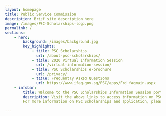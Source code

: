 ```yaml
---
layout: homepage
title: Public Service Commission
description: Brief site description here
image: /images/PSC-Scholarships-logo.png
permalink: /
sections:
    - hero:
        background: /images/background.jpg
        key_highlights:
            - title: PSC Scholarships
              url: /about-psc-scholarships/
            - title: 2020 Virtual Information Session
              url: /virtual-information-session/
            - title: PSC Scholarships e-brochure
              url: /privacy/
            - title: Frequently Asked Questions
              url: https://www.ifaq.gov.sg/PSC/apps/Fcd_faqmain.aspx
    - infobar:
        title: Welcome to the PSC Scholarships Information Session portal! 
        description: Visit the above links to access information on PSC Scholarships and our first-ever virtual information session.\ 
        For more information on PSC Scholarships and application, please visit the [PSC website](https://www.psc.gov.sg/home).
       
---
```

